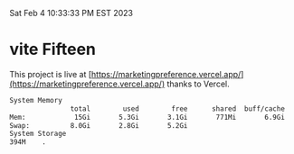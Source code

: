 Sat Feb  4 10:33:33 PM EST 2023

# vite Fifteen


This project is live at [https://marketingpreference.vercel.app/](https://marketingpreference.vercel.app/) thanks to Vercel.

```bash
System Memory
               total        used        free      shared  buff/cache   available
Mem:            15Gi       5.3Gi       3.1Gi       771Mi       6.9Gi       9.0Gi
Swap:          8.0Gi       2.8Gi       5.2Gi
System Storage
394M	.
```
```bash
